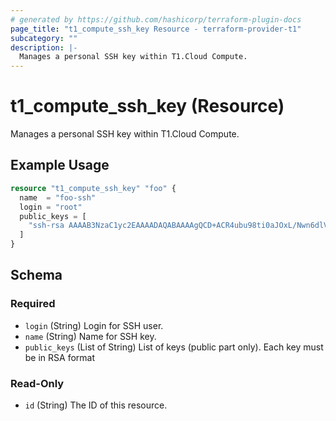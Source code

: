 ```yaml
---
# generated by https://github.com/hashicorp/terraform-plugin-docs
page_title: "t1_compute_ssh_key Resource - terraform-provider-t1"
subcategory: ""
description: |-
  Manages a personal SSH key within T1.Cloud Compute.
---
```


# t1_compute_ssh_key (Resource)

Manages a personal SSH key within T1.Cloud Compute.

## Example Usage

```terraform
resource "t1_compute_ssh_key" "foo" {
  name  = "foo-ssh"
  login = "root"
  public_keys = [
    "ssh-rsa AAAAB3NzaC1yc2EAAAADAQABAAAAgQCD+ACR4ubu98ti0aJOxL/Nwn6dlV++PCDY4HrkgScacPxIVbgo82P/qJ/VJEc29AbKYLGDsJ1NoK8xp320UCv1FCDHzZMKEeUQU8lfTvpN2hvTQlYp42ooGSsJgp4AM4wVYs8UBfbOerXquV/rQ6t7QiECJXq5e3gNu9C7hioOmw== "
  ]
}
```

<!-- schema generated by tfplugindocs -->
## Schema

### Required

- `login` (String) Login for SSH user.
- `name` (String) Name for SSH key.
- `public_keys` (List of String) List of keys (public part only). Each key must be in RSA format

### Read-Only

- `id` (String) The ID of this resource.
